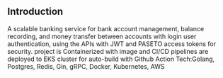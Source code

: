## Introduction

A scalable banking service for bank account management, balance recording, and money transfer between accounts with login user authentication, using the APIs with JWT and PASETO access tokens for security. project is Containerized with image and CI/CD pipelines are deployed to EKS cluster for auto-build with Github Action
Tech:Golang, Postgres, Redis, Gin, gRPC, Docker, Kubernetes, AWS

